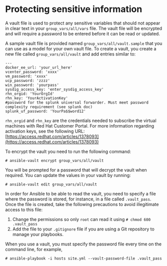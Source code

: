 # Protecting sensitive information

A vault file is used to protect any sensitive variables that should not appear in clear text in your `group_vars/all/vars` file. The vault file will be encrypted and will require a password to be entered before it can be read or updated.

A sample vault file is provided named `group_vars/all/vault.sample` that you can use as a model for your own vault file. To create a vault, you create a new file called `group_vars/all/vault` and add entries similar to:

```
---
docker_ee_url: 'your_url_here'
vcenter_password: 'xxxx'
vm_password: 'xxxx'
ucp_password: 'zzzz'
win_password: 'yourpass'
sysdig_access_key: 'enter_sysdig_access_key'
rhn_orgid: 'YourOrgId'
rhn_key: 'YourActivationKey'
#password for the splunk universal forwarder. Must meet password complexity requirement (see splunk doc)
splunk_uf_password: 'YourPa$$word12'

```

`rhn_orgid` and `rhn_key` are the credentials needed to subscribe the virtual machines with Red Hat Customer Portal. For more information regarding activation keys, see the following URL: [https://access.redhat.com/articles/1378093](https://access.redhat.com/articles/1378093)

To encrypt the vault you need to run the following command:

```
# ansible-vault encrypt group_vars/all/vault
```

You will be prompted for a password that will decrypt the vault when required. You can update the values in your vault by running:

```
# ansible-vault edit group_vars/all/vault
```

In order for Ansible to be able to read the vault, you need to specify a file where the password is stored, for instance, in a file called `.vault_pass`. Once the file is created, take the following precautions to avoid illegitimate access to this file:

1.  Change the permissions so only `root` can read it using `# chmod 600 .vault_pass` 
2.  Add the file to your `.gitignore` file if you are using a Git repository to manage your playbooks.

When you use a vault, you must specify the password file every time on the command line, for example,

```
# ansible-playbook -i hosts site.yml --vault-password-file .vault_pass
```